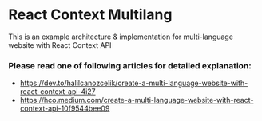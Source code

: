 # React Context Multilang
This is an example architecture & implementation for multi-language website with React Context API

### Please read one of following articles for detailed explanation:
- https://dev.to/halilcanozcelik/create-a-multi-language-website-with-react-context-api-4i27
- https://hco.medium.com/create-a-multi-language-website-with-react-context-api-10f9544bee09
